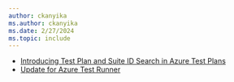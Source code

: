 ```yaml
---
author: ckanyika
ms.author: ckanyika
ms.date: 2/27/2024
ms.topic: include
---
```

    
- [Introducing Test Plan and Suite ID Search in Azure Test Plans](#introducing-test-plan-and-suite-id-search-in-azure-test-plans)
- [Update for Azure Test Runner](#update-for-azure-test-runner)